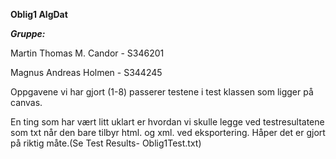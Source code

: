 **Oblig1 AlgDat**

**_Gruppe:_**

Martin Thomas M. Candor - S346201

Magnus Andreas Holmen - S344245


Oppgavene vi har gjort (1-8) passerer testene i test klassen som ligger på canvas.

En ting som har vært litt uklart er hvordan vi skulle legge ved testresultatene som txt når den bare tilbyr html. og xml. 
ved eksportering. Håper det er gjort på riktig måte.(Se Test Results- Oblig1Test.txt)